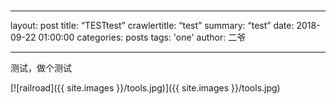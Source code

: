 # 
- - - -
layout: post
title:  “TESTtest”
crawlertitle: “test”
summary: “test”
date:   2018-09-22 01:00:00
categories: posts
tags: 'one'
author: 二爷
- - - -
测试，做个测试

[![railroad]({{ site.images }}/tools.jpg)]({{ site.images }}/tools.jpg)